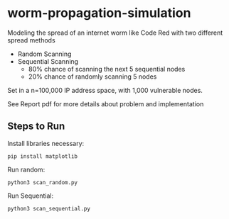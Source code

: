 # worm-propagation-simulation
Modeling the spread of an internet worm like Code Red with two different spread methods
- Random Scanning
- Sequential Scanning
  - 80% chance of scanning the next 5 sequential nodes
  - 20% chance of randomly scanning 5 nodes

Set in a n=100,000 IP address space, with 1,000 vulnerable nodes.

See Report pdf for more details about problem and implementation

## Steps to Run
Install libraries necessary:
```
pip install matplotlib
```

Run random: 
```
python3 scan_random.py
```

Run Sequential:
```
python3 scan_sequential.py
```
